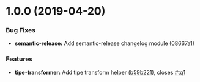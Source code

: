 # 1.0.0 (2019-04-20)


### Bug Fixes

* **semantic-release:** Add semantic-release changelog module ([08667a1](https://github.com/tipeio/tipe-transformer/commit/08667a1))


### Features

* **tipe-transformer:** Add tipe transform helper ([b59b221](https://github.com/tipeio/tipe-transformer/commit/b59b221)), closes [#tq1](https://github.com/tipeio/tipe-transformer/issues/tq1)
